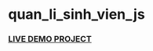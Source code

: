 # quan_li_sinh_vien_js
### [LIVE DEMO PROJECT](https://devfancybear.github.io/quan_li_sinh_vien_js/)
